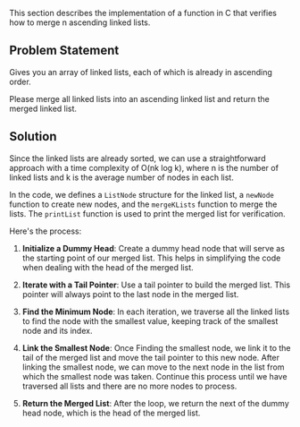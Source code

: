 This section describes the implementation of a function in C that verifies how to merge n ascending linked lists.
## Problem Statement ##
Gives you an array of linked lists, each of which is already in ascending order.

Please merge all linked lists into an ascending linked list and return the merged linked list.

## Solution ##
Since the linked lists are already sorted, we can use a straightforward approach with a time complexity of O(nk log k), where n is the number of linked lists and k is the average number of nodes in each list. 

In the code, we defines a `ListNode` structure for the linked list, a `newNode` function to create new nodes, and the `mergeKLists` function to merge the lists. The `printList` function is used to print the merged list for verification.

Here's the process:

1. **Initialize a Dummy Head**: Create a dummy head node that will serve as the starting point of our merged list. This helps in simplifying the code when dealing with the head of the merged list.

2. **Iterate with a Tail Pointer**: Use a tail pointer to build the merged list. This pointer will always point to the last node in the merged list.

3. **Find the Minimum Node**: In each iteration, we traverse all the linked lists to find the node with the smallest value, keeping track of the smallest node and its index.

4. **Link the Smallest Node**: Once Finding the smallest node, we link it to the tail of the merged list and move the tail pointer to this new node. After linking the smallest node, we can move to the next node in the list from which the smallest node was taken. Continue this process until we have traversed all lists and there are no more nodes to process.

5. **Return the Merged List**: After the loop, we return the next of the dummy head node, which is the head of the merged list.

   







